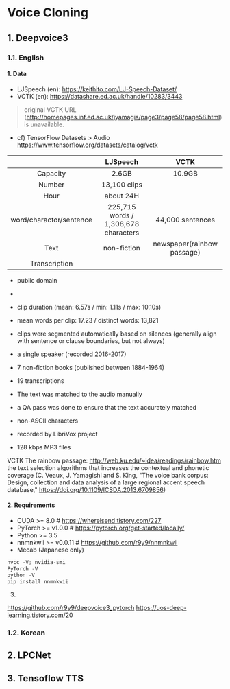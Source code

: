 # Voice Cloning
## 1. Deepvoice3
### 1.1. English
#### 1. Data
- LJSpeech (en): https://keithito.com/LJ-Speech-Dataset/
- VCTK (en): https://datashare.ed.ac.uk/handle/10283/3443
> original VCTK URL (http://homepages.inf.ed.ac.uk/jyamagis/page3/page58/page58.html) is unavailable.
- cf) TensorFlow Datasets > Audio https://www.tensorflow.org/datasets/catalog/vctk

||LJSpeech|VCTK|
|:--:|:--:|:--:|
|Capacity|2.6GB|10.9GB|
|Number|13,100 clips||
|Hour|about 24H||
|word/charactor/sentence|225,715 words / 1,308,678 characters|44,000 sentences
|Text|non-fiction|newspaper(rainbow passage)|
|Transcription|

- public domain
- 
- clip duration (mean: 6.57s / min: 1.11s / max: 10.10s)
- mean words per clip: 17.23 / distinct words: 13,821
- clips were segmented automatically based on silences (generally align with sentence or clause boundaries, but not always)
- a single speaker (recorded 2016-2017)
- 7 non-fiction books (published between 1884-1964)

- 19 transcriptions 
- The text was matched to the audio manually
- a QA pass was done to ensure that the text accurately matched
- non-ASCII characters 

- recorded by LibriVox project
- 128 kbps MP3 files


VCTK
The rainbow passage: http://web.ku.edu/~idea/readings/rainbow.htm
the text selection algorithms that increases the contextual and phonetic coverage
(C. Veaux, J. Yamagishi and S. King, "The voice bank corpus: Design, collection and data analysis of a large regional accent speech database," https://doi.org/10.1109/ICSDA.2013.6709856)

#### 2. Requirements
- CUDA >= 8.0 # https://whereisend.tistory.com/227
- PyTorch >= v1.0.0 # https://pytorch.org/get-started/locally/
- Python >= 3.5
- nnmnkwii >= v0.0.11 # https://github.com/r9y9/nnmnkwii
- Mecab (Japanese only)

```python
nvcc -V; nvidia-smi
PyTorch -V
python -V
pip install nnmnkwii
```

3. 
https://github.com/r9y9/deepvoice3_pytorch
https://uos-deep-learning.tistory.com/20

### 1.2. Korean
## 2. LPCNet
## 3. Tensoflow TTS
